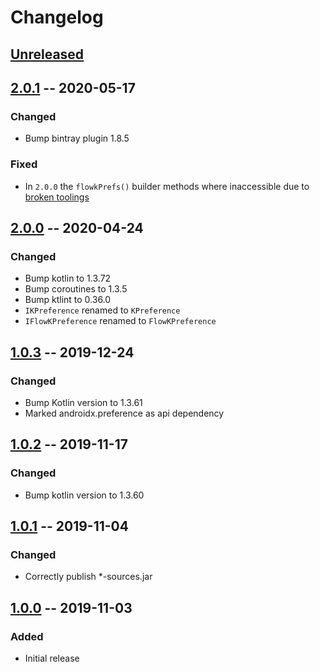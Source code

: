 # Changelog

## [Unreleased]

## [2.0.1] -- 2020-05-17

### Changed

* Bump bintray plugin 1.8.5

### Fixed

* In `2.0.0` the `flowkPrefs()` builder methods where inaccessible due to [broken toolings](https://github.com/sphrak/Flowkprefs/issues/5)

## [2.0.0] -- 2020-04-24

### Changed

* Bump kotlin to 1.3.72
* Bump coroutines to 1.3.5
* Bump ktlint to 0.36.0
* `IKPreference` renamed to `KPreference`
* `IFlowKPreference` renamed to `FlowKPreference`

## [1.0.3] -- 2019-12-24

### Changed

* Bump Kotlin version to 1.3.61
* Marked androidx.preference as api dependency

## [1.0.2] -- 2019-11-17

### Changed

* Bump kotlin version to 1.3.60

## [1.0.1] -- 2019-11-04

### Changed

* Correctly publish *-sources.jar

## [1.0.0] -- 2019-11-03

### Added

* Initial release

[Unreleased]: https://github.com/sphrak/Flowkprefs/compare/2.0.1...HEAD
[2.0.1]: https://github.com/sphrak/Flowkprefs/compare/2.0.0...2.0.1
[2.0.0]: https://github.com/sphrak/Flowkprefs/compare/1.0.3...2.0.0
[1.0.3]: https://github.com/sphrak/Flowkprefs/compare/1.0.2...1.0.3
[1.0.2]: https://github.com/sphrak/Flowkprefs/compare/1.0.1...1.0.2
[1.0.1]: https://github.com/sphrak/Flowkprefs/compare/1.0.0...1.0.1
[1.0.0]: https://github.com/sphrak/Flowkprefs/releases/tag/1.0.0